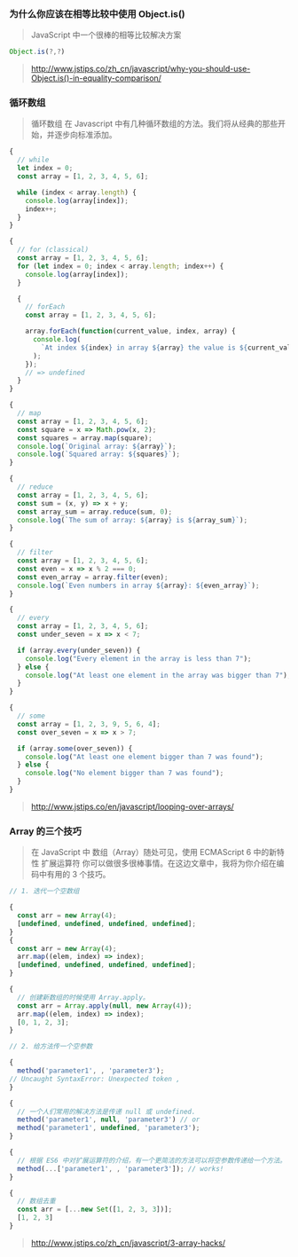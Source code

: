 ### 为什么你应该在相等比较中使用 Object.is()

> JavaScript 中一个很棒的相等比较解决方案

```js
Object.is(?,?)
```

> http://www.jstips.co/zh_cn/javascript/why-you-should-use-Object.is()-in-equality-comparison/

### 循环数组

> 循环数组 在 Javascript 中有几种循环数组的方法。我们将从经典的那些开始，并逐步向标准添加。

```js
{
  // while
  let index = 0;
  const array = [1, 2, 3, 4, 5, 6];

  while (index < array.length) {
    console.log(array[index]);
    index++;
  }
}

{
  // for (classical)
  const array = [1, 2, 3, 4, 5, 6];
  for (let index = 0; index < array.length; index++) {
    console.log(array[index]);
  }

  {
    // forEach
    const array = [1, 2, 3, 4, 5, 6];

    array.forEach(function(current_value, index, array) {
      console.log(
        `At index ${index} in array ${array} the value is ${current_value}`
      );
    });
    // => undefined
  }
}

{
  // map
  const array = [1, 2, 3, 4, 5, 6];
  const square = x => Math.pow(x, 2);
  const squares = array.map(square);
  console.log(`Original array: ${array}`);
  console.log(`Squared array: ${squares}`);
}

{
  // reduce
  const array = [1, 2, 3, 4, 5, 6];
  const sum = (x, y) => x + y;
  const array_sum = array.reduce(sum, 0);
  console.log(`The sum of array: ${array} is ${array_sum}`);
}

{
  // filter
  const array = [1, 2, 3, 4, 5, 6];
  const even = x => x % 2 === 0;
  const even_array = array.filter(even);
  console.log(`Even numbers in array ${array}: ${even_array}`);
}

{
  // every
  const array = [1, 2, 3, 4, 5, 6];
  const under_seven = x => x < 7;

  if (array.every(under_seven)) {
    console.log("Every element in the array is less than 7");
  } else {
    console.log("At least one element in the array was bigger than 7");
  }
}

{
  // some
  const array = [1, 2, 3, 9, 5, 6, 4];
  const over_seven = x => x > 7;

  if (array.some(over_seven)) {
    console.log("At least one element bigger than 7 was found");
  } else {
    console.log("No element bigger than 7 was found");
  }
}
```

> http://www.jstips.co/en/javascript/looping-over-arrays/

### Array 的三个技巧

> 在 JavaScript 中 数组（Array）随处可见，使用 ECMAScript 6 中的新特性 扩展运算符 你可以做很多很棒事情。在这边文章中，我将为你介绍在编码中有用的 3 个技巧。

```js
// 1. 迭代一个空数组

{
  const arr = new Array(4);
  [undefined, undefined, undefined, undefined];
}
{
  const arr = new Array(4);
  arr.map((elem, index) => index);
  [undefined, undefined, undefined, undefined];
}

{
  // 创建新数组的时候使用 Array.apply。
  const arr = Array.apply(null, new Array(4));
  arr.map((elem, index) => index);
  [0, 1, 2, 3];
}

// 2. 给方法传一个空参数

{
  method('parameter1', , 'parameter3');
// Uncaught SyntaxError: Unexpected token ,
}

{
  // 一个人们常用的解决方法是传递 null 或 undefined.
  method('parameter1', null, 'parameter3') // or
  method('parameter1', undefined, 'parameter3');
}

{
  // 根据 ES6 中对扩展运算符的介绍，有一个更简洁的方法可以将空参数传递给一个方法。
  method(...['parameter1', , 'parameter3']); // works!
}

{
  // 数组去重
  const arr = [...new Set([1, 2, 3, 3])];
  [1, 2, 3]
}
```

> http://www.jstips.co/zh_cn/javascript/3-array-hacks/
